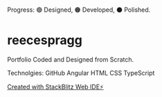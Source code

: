 Progress: 🟢 Designed, 🟠 Developed, ⚫️ Polished.
# reecespragg

Portfolio Coded and Designed from Scratch.


Technolgies:
GitHub
Angular
HTML
CSS
TypeScript

[Created with StackBlitz Web IDE⚡️](https://stackblitz.com/edit/reecespragg)
